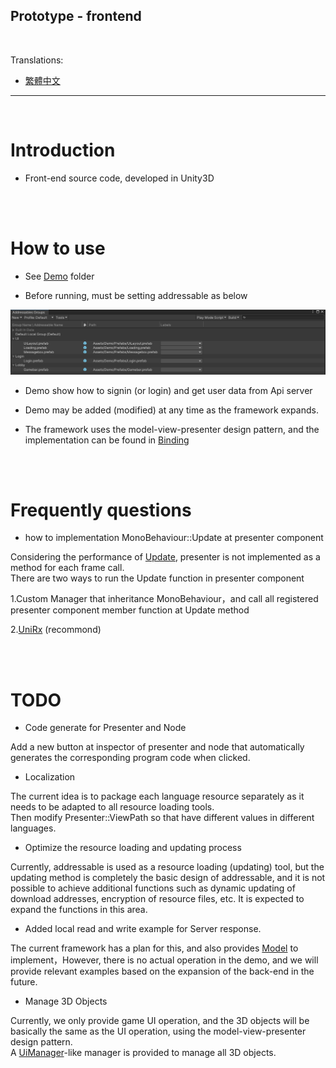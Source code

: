 ## Prototype - frontend

<br>

Translations:

* [繁體中文](README.md)

---

<br>

# Introduction

- Front-end source code, developed in Unity3D

<br><br>

# How to use

- See [Demo](./Assets/Demo/) folder

- Before running, must be setting addressable as below

![Group Name can free，but Addressable Name must the same as photo](../imgs/addressables.png)

- Demo show how to signin (or login) and get user data from Api server

- Demo may be added (modified) at any time as the framework expands.

- The framework uses the model-view-presenter design pattern, and the implementation can be found in [Binding](./Assets/Scripts/Utility/Bind/README.md)

<br><br>

# Frequently questions

- how to implementation MonoBehaviour::Update at presenter component

Considering the performance of [Update](https://blog.unity.com/engine-platform/10000-update-calls), presenter is not implemented as a method for each frame call.
<br>
There are two ways to run the Update function in presenter component

1.Custom Manager that inheritance MonoBehaviour，and call all registered presenter component member function at Update method

2.[UniRx](https://github.com/neuecc/UniRx) (recommond)

<br><br>

# TODO

- Code generate for Presenter and Node

Add a new button at inspector of presenter and node that automatically generates the corresponding program code when clicked.

- Localization

The current idea is to package each language resource separately as it needs to be adapted to all resource loading tools.
<br>
Then modify Presenter::ViewPath so that have different values in different languages.

- Optimize the resource loading and updating process

Currently, addressable is used as a resource loading (updating) tool, but the updating method is completely the basic design of addressable, and it is not possible to achieve additional functions such as dynamic updating of download addresses, encryption of resource files, etc. It is expected to expand the functions in this area.

- Added local read and write example for Server response.

The current framework has a plan for this, and also provides [Model](./Assets/Scripts/Utility/Network/WebRequest/Model/) to implement，However, there is no actual operation in the demo, and we will provide relevant examples based on the expansion of the back-end in the future.

- Manage 3D Objects

Currently, we only provide game UI operation, and the 3D objects will be basically the same as the UI operation, using the model-view-presenter design pattern.
<br>
A [UiManager](./Assets/Scripts/Utility/UI/README.md)-like manager is provided to manage all 3D objects.



